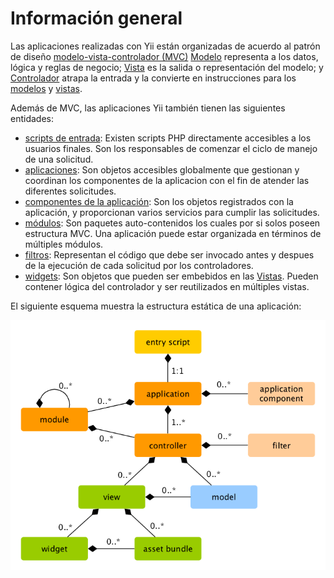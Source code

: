 Información general
===================

Las aplicaciones realizadas con Yii están organizadas de acuerdo al patrón de diseño [modelo-vista-controlador (MVC)](http://es.wikipedia.org/wiki/Modelo%E2%80%93vista%E2%80%93controlador) 
[Modelo](structure-models.md) representa a los datos, lógica y reglas de negocio; [Vista](structure-views.md) 
es la salida o representación del modelo; y [Controlador](structure-controllers.md) atrapa la entrada y la convierte 
en instrucciones para los [modelos](structure-models.md) y [vistas](structure-views.md). 

Además de MVC, las aplicaciones Yii también tienen las siguientes entidades:

* [scripts de entrada](structure-entry-scripts.md): Existen scripts PHP directamente accesibles a los usuarios finales.
  Son los responsables de comenzar el ciclo de manejo de una solicitud.
* [aplicaciones](structure-applications.md): Son objetos accesibles globalmente que gestionan y coordinan los componentes 
  de la aplicacion con el fin de atender las diferentes solicitudes. 
* [componentes de la aplicación](structure-application-components.md): Son los objetos registrados con la aplicación, y
  proporcionan varios servicios para cumplir las solicitudes.
* [módulos](structure-modules.md): Son paquetes auto-contenidos los cuales por si solos poseen estructura MVC.
  Una aplicación puede estar organizada en términos de múltiples módulos.
* [filtros](structure-filters.md): Representan el código que debe ser invocado antes y despues de la ejecución de cada
  solicitud por los controladores.
* [widgets](structure-widgets.md): Son objetos que pueden ser embebidos en las [Vistas](structure-views.md). Pueden
  contener lógica del controlador y ser reutilizados en múltiples vistas.

El siguiente esquema muestra la estructura estática de una aplicación:

![Estructura estática de una aplicación](images/application-structure.png)
